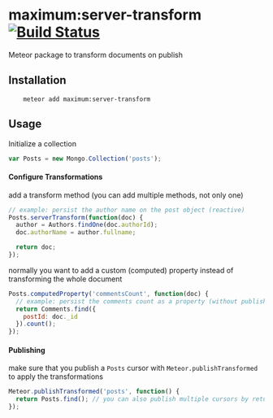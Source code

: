 # maximum:server-transform [![Build Status](https://travis-ci.org/maximummeteor/server-transform.svg)](https://travis-ci.org/maximummeteor/server-transform)
Meteor package to transform documents on publish

## Installation

```
    meteor add maximum:server-transform
```

## Usage

Initialize a collection
````javascript
var Posts = new Mongo.Collection('posts');
````

#### Configure Transformations
add a transform method (you can add multiple methods, not only one)
````javascript
// example: persist the author name on the post object (reactive)
Posts.serverTransform(function(doc) {
  author = Authors.findOne(doc.authorId);
  doc.authorName = author.fullname;

  return doc;
});
````

normally you want to add a custom (computed) property instead of transforming the whole document
````javascript
Posts.computedProperty('commentsCount', function(doc) {
  // example: persist the comments count as a property (without publishing comments and also reactive!)
  return Comments.find({
    postId: doc._id
  }).count();
});
````

#### Publishing
make sure that you publish a `Posts` cursor with `Meteor.publishTransformed` to apply the transformations
````javascript
Meteor.publishTransformed('posts', function() {
  return Posts.find(); // you can also publish multiple cursors by returning an array
});
````
